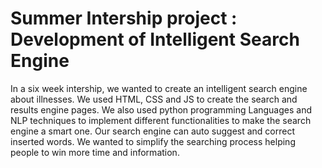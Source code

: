 # Summer Intership project : Development of Intelligent Search Engine

In a six week intership, we wanted to create an intelligent search engine about illnesses. We used HTML, CSS and JS to create the search and results engine pages. We also used python programming Languages and NLP techniques to implement different functionalities to make the search engine a smart one. Our search engine can auto suggest and correct inserted words. We wanted to simplify the searching process helping people to win more time and information.
